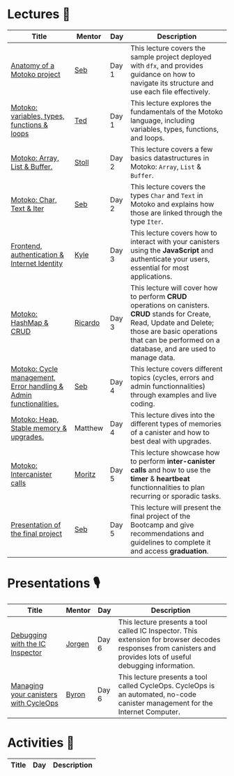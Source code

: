 # Lectures 🍿
| Title | Mentor | Day  | Description |
|-----------------|-----------------|-----------------|-----------------|
|  <a href="" target="_blank"> Anatomy of a Motoko project </a> | <a href="https://twitter.com/seb_icp" target="_blank"> Seb  </a> | Day 1  | This lecture covers the sample project deployed with `dfx`, and provides guidance on how to navigate its structure and use each file effectively.
|  <a href="https://www.youtube.com/watch?v=E3KGcXogeKs" target="_blank"> Motoko: variables, types, functions & loops </a> | <a href="https://twitter.com/tedreinhardt" target="_blank"> Ted </a>  | Day 1 |This lecture explores the fundamentals of the Motoko language, including variables, types, functions, and loops.
|  <a href="" target="_blank"> Motoko: Array, List & Buffer. </a> | <a href="https://twitter.com/mariano_stoll" target="_blank"> Stoll </a> | Day 2 | This lecture covers a few basics datastructures in Motoko: `Array`, `List` & `Buffer`. 
|  <a href="https://www.youtube.com/watch?v=l-NITyRki_s" target="_blank"> Motoko: Char, Text & Iter </a> | <a href="https://twitter.com/seb_icp" target="_blank"> Seb </a> | Day 2 | This lecture covers the types `Char` and `Text` in Motoko and explains how those are linked through the type `Iter`.
|  <a href="https://youtu.be/LRGGyvGnT18" target="_blank"> Frontend, authentication & Internet Identity </a> | <a href="https://twitter.com/kylpeacock" target="_blank"> Kyle </a> | Day 3 | This lecture covers how to interact with your canisters using the **JavaScript** and authenticate your users, essential for most applications.
|  <a href="https://www.youtube.com/watch?v=jMmex4Sxhqg" target="_blank"> Motoko: HashMap & CRUD </a> | <a href="https://twitter.com/CapuzR" target="_blank"> Ricardo </a> | Day 3 | This lecture will cover how to perform **CRUD** operations on canisters. **CRUD** stands for Create, Read, Update and Delete; those are basic operations that can be performed on a database, and are used to manage data.
|  <a href="https://www.youtube.com/watch?v=TxhjkuLCiDM" target="_blank"> Motoko: Cycle management, Error handling & Admin functionalities. </a> | <a href="ttps://twitter.com/seb_icp" target="_blank"> Seb </a> | Day 4 | This lecture covers different topics (cycles, errors and admin functionnalities) through examples and live coding.
|  <a href="https://youtu.be/LRGGyvGnT18" target="_blank"> Motoko: Heap, Stable memory & upgrades. </a> | Matthew | Day 4 | This lecture dives into the different types of memories of a canister and how to best deal with upgrades.
|  <a href="https://youtu.be/IWWcnPj1Dfo" target="_blank">Motoko: Intercanister calls </a> | <a href="https://twitter.com/cryptoschindler" target="_blank"> Moritz </a> | Day 5 | This lecture showcase how to perform **inter-canister calls** and how to use the **timer** & **heartbeat** functionnalities to plan recurring or sporadic tasks.
|  <a href="https://youtu.be/tyxpMhrTCck" target="_blank"> Presentation of the final project </a> | <a href="https://twitter.com/seb_icp" target="_blank"> Seb </a> | Day 5 | This lecture will present the final project of the Bootcamp and give recommendations and guidelines to complete it and access **graduation**.

# Presentations 🎙️


| Title | Mentor | Day  | Description |
|-----------------|-----------------|-----------------|-----------------|
|  <a href="" target="_blank">  Debugging with the IC Inspector </a> | <a href="https://twitter.com/Jorgenbuilder" target="_blank"> Jorgen | Day 6 | This lecture presents a tool called IC Inspector. This extension for browser decodes responses from canisters and provides lots of useful debugging information.
|  <a href="" target="_blank">  Managing your canisters with CycleOps </a> | <a href="" target="_blank"> Byron | Day 6 | This lecture presents a tool called CycleOps. CycleOps is an automated, no-code canister management for the Internet Computer.

# Activities 🤹
| Title | Day  | Description |
|-----------------|-----------------|-----------------|

